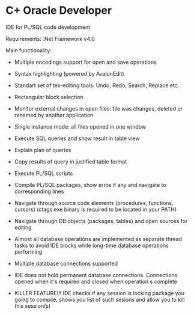# C+ Oracle Developer
IDE for PL/SQL code development

Requirements:
.Net Framework v4.0

Main functionality:
- Multiple encodings support for open and save operations
- Syntax highlighting (powered by AvalonEdit)
- Standart set of tex-editing tools: Undo, Redo, Search, Replace etc.
- Rectangular block selection
- Monitor external changes in open files: file was changes, deleted or renamed by another application
- Single instance mode: all files opened in one window

- Execute SQL queries and show result in table view
- Explain plan of queries
- Copy results of query in justified table format
- Execute PL/SQL scripts
- Compile PL/SQL packages, show erros if any and navigate to corresponding lines

- Navigate through source code elements (procedures, functions, cursors) (ctags.exe binary is required to be located in your PATH)
- Navigate through DB objects (packages, tables) and open sources for editing

- Almost all database operations are implemented as separate thread tasks to  avoid IDE blocks while long-time database operations performing
- Multiple database connections supported
- IDE does not hold permanent database connections. Connections opened when it's required and closed when operation s complete

- KILLER FEATURE!!! IDE checks if any session is locking package you going to compile, shows you list of such sesions and allow you to kill this session(s)


